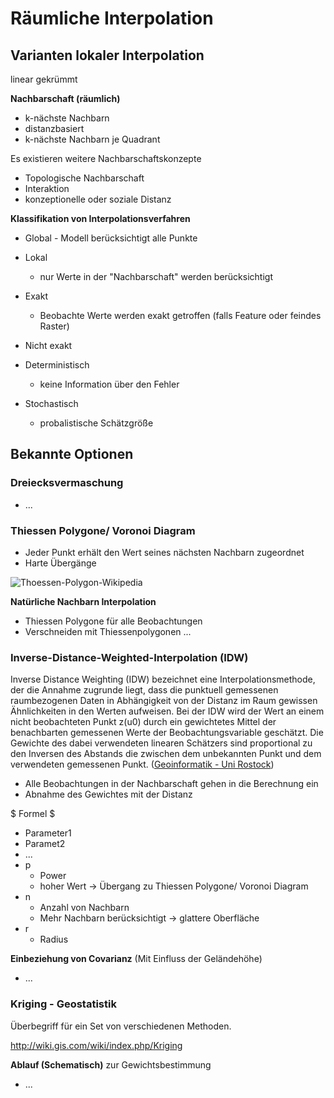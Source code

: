 # Räumliche Interpolation

## Varianten lokaler Interpolation

linear
gekrümmt

**Nachbarschaft (räumlich)**

- k-nächste Nachbarn
- distanzbasiert
- k-nächste Nachbarn je Quadrant

Es existieren weitere Nachbarschaftskonzepte
- Topologische Nachbarschaft
- Interaktion
- konzeptionelle oder soziale Distanz


**Klassifikation von Interpolationsverfahren**

- Global - Modell berücksichtigt alle Punkte
- Lokal
    - nur Werte in der "Nachbarschaft" werden berücksichtigt

- Exakt
    - Beobachte Werte werden exakt getroffen (falls Feature oder feindes Raster)
- Nicht exakt

- Deterministisch
    - keine Information über den Fehler
- Stochastisch
    - probalistische Schätzgröße


## Bekannte Optionen

### Dreiecksvermaschung

- ...


### Thiessen Polygone/ Voronoi Diagram

- Jeder Punkt erhält den Wert seines nächsten Nachbarn zugeordnet
- Harte Übergänge

![Thoessen-Polygon-Wikipedia](https://de.wikipedia.org/wiki/Voronoi-Diagramm#/media/File:Thiessen-Polygon.svg)


**Natürliche Nachbarn Interpolation**

- Thiessen Polygone für alle Beobachtungen
- Verschneiden mit Thiessenpolygonen ...


### Inverse-Distance-Weighted-Interpolation (IDW)

Inverse Distance Weighting (IDW) bezeichnet eine Interpolationsmethode, der die Annahme zugrunde liegt, dass die punktuell gemessenen raumbezogenen Daten in Abhängigkeit von der Distanz im Raum gewissen Ähnlichkeiten in den Werten aufweisen. Bei der IDW wird der Wert an einem nicht beobachteten Punkt z(u0) durch ein gewichtetes Mittel der benachbarten gemessenen Werte der Beobachtungsvariable geschätzt. Die Gewichte des dabei verwendeten linearen Schätzers sind proportional zu den Inversen des Abstands die zwischen dem unbekannten Punkt und dem verwendeten gemessenen Punkt. ([Geoinformatik - Uni Rostock](http://www.geoinformatik.uni-rostock.de/einzel.asp?ID=-1611270911))

- Alle Beobachtungen in der Nachbarschaft gehen in die Berechnung ein
- Abnahme des Gewichtes mit der Distanz

$ Formel $

- Parameter1
- Paramet2
- ...
- p
    - Power
    - hoher Wert -> Übergang zu Thiessen Polygone/ Voronoi Diagram
- n
    - Anzahl von Nachbarn
    - Mehr Nachbarn berücksichtigt -> glattere Oberfläche
- r
    - Radius


**Einbeziehung von Covarianz** (Mit Einfluss der Geländehöhe)

- ...


### Kriging - Geostatistik

Überbegriff für ein Set von verschiedenen Methoden. 

http://wiki.gis.com/wiki/index.php/Kriging


**Ablauf (Schematisch)** zur Gewichtsbestimmung

- ...
